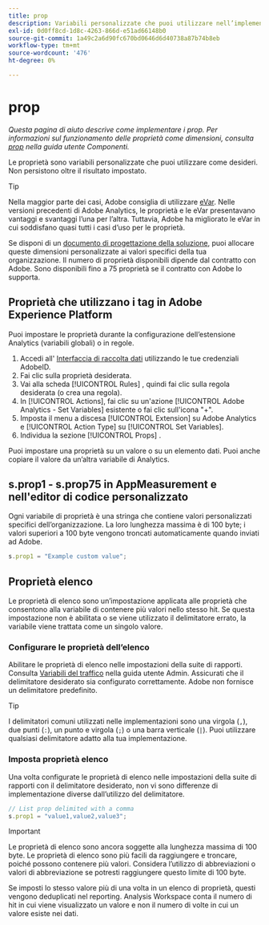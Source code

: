```yaml
---
title: prop
description: Variabili personalizzate che puoi utilizzare nell’implementazione.
exl-id: 0d0ff8cd-1d8c-4263-866d-e51ad66148b0
source-git-commit: 1a49c2a6d90fc670bd0646d6d40738a87b74b8eb
workflow-type: tm+mt
source-wordcount: '476'
ht-degree: 0%

---
```


# prop

*Questa pagina di aiuto descrive come implementare i prop. Per informazioni sul funzionamento delle proprietà come dimensioni, consulta [prop](/help/components/dimensions/prop.md) nella guida utente Componenti.*

Le proprietà sono variabili personalizzate che puoi utilizzare come desideri. Non persistono oltre il risultato impostato.

>[!TIP]
>
>Nella maggior parte dei casi, Adobe consiglia di utilizzare [eVar](evar.md). Nelle versioni precedenti di Adobe Analytics, le proprietà e le eVar presentavano vantaggi e svantaggi l’una per l’altra. Tuttavia, Adobe ha migliorato le eVar in cui soddisfano quasi tutti i casi d’uso per le proprietà.

Se disponi di un [documento di progettazione della soluzione](/help/implement/prepare/solution-design.md), puoi allocare queste dimensioni personalizzate ai valori specifici della tua organizzazione. Il numero di proprietà disponibili dipende dal contratto con Adobe. Sono disponibili fino a 75 proprietà se il contratto con Adobe lo supporta.

## Proprietà che utilizzano i tag in Adobe Experience Platform

Puoi impostare le proprietà durante la configurazione dell’estensione Analytics (variabili globali) o in regole.

1. Accedi all&#39; [Interfaccia di raccolta dati](https://experience.adobe.com/data-collection) utilizzando le tue credenziali AdobeID.
2. Fai clic sulla proprietà desiderata.
3. Vai alla scheda [!UICONTROL Rules] , quindi fai clic sulla regola desiderata (o crea una regola).
4. In [!UICONTROL Actions], fai clic su un&#39;azione [!UICONTROL Adobe Analytics - Set Variables] esistente o fai clic sull&#39;icona &quot;+&quot;.
5. Imposta il menu a discesa [!UICONTROL Extension] su Adobe Analytics e [!UICONTROL Action Type] su [!UICONTROL Set Variables].
6. Individua la sezione [!UICONTROL Props] .

Puoi impostare una proprietà su un valore o su un elemento dati. Puoi anche copiare il valore da un’altra variabile di Analytics.

## s.prop1 - s.prop75 in AppMeasurement e nell&#39;editor di codice personalizzato

Ogni variabile di proprietà è una stringa che contiene valori personalizzati specifici dell’organizzazione. La loro lunghezza massima è di 100 byte; i valori superiori a 100 byte vengono troncati automaticamente quando inviati ad Adobe.

```js
s.prop1 = "Example custom value";
```

## Proprietà elenco

Le proprietà di elenco sono un’impostazione applicata alle proprietà che consentono alla variabile di contenere più valori nello stesso hit. Se questa impostazione non è abilitata o se viene utilizzato il delimitatore errato, la variabile viene trattata come un singolo valore.

### Configurare le proprietà dell’elenco

Abilitare le proprietà di elenco nelle impostazioni della suite di rapporti. Consulta [Variabili del traffico](/help/admin/admin/c-traffic-variables/traffic-var.md) nella guida utente Admin. Assicurati che il delimitatore desiderato sia configurato correttamente. Adobe non fornisce un delimitatore predefinito.

>[!TIP]
>
>I delimitatori comuni utilizzati nelle implementazioni sono una virgola (`,`), due punti (`:`), un punto e virgola (`;`) o una barra verticale (`|`). Puoi utilizzare qualsiasi delimitatore adatto alla tua implementazione.

### Imposta proprietà elenco

Una volta configurate le proprietà di elenco nelle impostazioni della suite di rapporti con il delimitatore desiderato, non vi sono differenze di implementazione diverse dall’utilizzo del delimitatore.

```js
// List prop delimited with a comma
s.prop1 = "value1,value2,value3";
```

>[!IMPORTANT]
>
>Le proprietà di elenco sono ancora soggette alla lunghezza massima di 100 byte. Le proprietà di elenco sono più facili da raggiungere e troncare, poiché possono contenere più valori. Considera l’utilizzo di abbreviazioni o valori di abbreviazione se potresti raggiungere questo limite di 100 byte.

Se imposti lo stesso valore più di una volta in un elenco di proprietà, questi vengono deduplicati nel reporting. Analysis Workspace conta il numero di hit in cui viene visualizzato un valore e non il numero di volte in cui un valore esiste nei dati.
